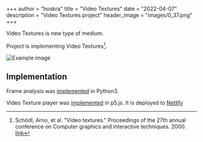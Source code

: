 +++
author = "hoskra"
title = "Video Textures"
date = "2022-04-07"
description = "Video Textures project"
header_image = "images/0_37.png"
+++

Video Textures is new type of medium.

<!--more-->

Project is implementing Video Textures[^1].

![Example image](/images/0_37.png)

## Implementation

Frame analysis was [implemented](https://github.com/hoskra/vt) in Python3.

Video Texture player was [implemented](https://github.com/hoskra/vt-player) in p5.js.
It is deployed to [Netlify](https://vt-player.netlify.app)



[^1]: Schödl, Arno, et al. "Video textures." Proceedings of the 27th annual conference on Computer graphics and interactive techniques. 2000. [link](https://www.cc.gatech.edu/gvu/perception/projects/videotexture/SIGGRAPH2000/index.htm
)
